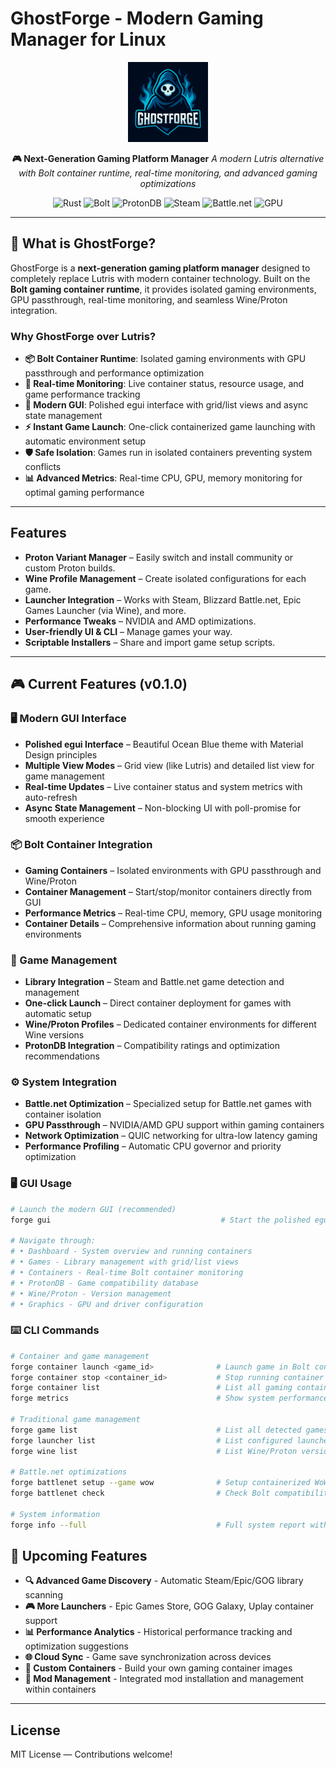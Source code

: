 # GhostForge - Modern Gaming Manager for Linux

<div align="center">

<img src="assets/logo/GhostForge-icon.png" alt="GhostForge Logo" width="128" height="128">

**🎮 Next-Generation Gaming Platform Manager**
*A modern Lutris alternative with Bolt container runtime, real-time monitoring, and advanced gaming optimizations*

![Rust](https://img.shields.io/badge/Rust-2024-orange?logo=rust)
![Bolt](https://img.shields.io/badge/Bolt-Gaming%20Containers-blue?logo=docker)
![ProtonDB](https://img.shields.io/badge/ProtonDB-integrated-green)
![Steam](https://img.shields.io/badge/Steam-compatible-1b2838?logo=steam)
![Battle.net](https://img.shields.io/badge/Battle.net-optimized-0a9ecb?logo=blizzard-entertainment)
![GPU](https://img.shields.io/badge/GPU-Passthrough-green?logo=nvidia)

</div>

---

## 🚀 **What is GhostForge?**

GhostForge is a **next-generation gaming platform manager** designed to completely replace Lutris with modern container technology. Built on the **Bolt gaming container runtime**, it provides isolated gaming environments, GPU passthrough, real-time monitoring, and seamless Wine/Proton integration.

### **Why GhostForge over Lutris?**

- **📦 Bolt Container Runtime**: Isolated gaming environments with GPU passthrough and performance optimization
- **🔄 Real-time Monitoring**: Live container status, resource usage, and game performance tracking
- **🎨 Modern GUI**: Polished egui interface with grid/list views and async state management
- **⚡ Instant Game Launch**: One-click containerized game launching with automatic environment setup
- **🛡️ Safe Isolation**: Games run in isolated containers preventing system conflicts
- **📊 Advanced Metrics**: Real-time CPU, GPU, memory monitoring for optimal gaming performance

---

## Features

* **Proton Variant Manager** – Easily switch and install community or custom Proton builds.
* **Wine Profile Management** – Create isolated configurations for each game.
* **Launcher Integration** – Works with Steam, Blizzard Battle.net, Epic Games Launcher (via Wine), and more.
* **Performance Tweaks** – NVIDIA and AMD optimizations.
* **User-friendly UI & CLI** – Manage games your way.
* **Scriptable Installers** – Share and import game setup scripts.

---

## 🎮 Current Features (v0.1.0)

### **🖥️ Modern GUI Interface**
* **Polished egui Interface** – Beautiful Ocean Blue theme with Material Design principles
* **Multiple View Modes** – Grid view (like Lutris) and detailed list view for game management
* **Real-time Updates** – Live container status and system metrics with auto-refresh
* **Async State Management** – Non-blocking UI with poll-promise for smooth experience

### **📦 Bolt Container Integration**
* **Gaming Containers** – Isolated environments with GPU passthrough and Wine/Proton
* **Container Management** – Start/stop/monitor containers directly from GUI
* **Performance Metrics** – Real-time CPU, memory, GPU usage monitoring
* **Container Details** – Comprehensive information about running gaming environments

### **🎯 Game Management**
* **Library Integration** – Steam and Battle.net game detection and management
* **One-click Launch** – Direct container deployment for games with automatic setup
* **Wine/Proton Profiles** – Dedicated container environments for different Wine versions
* **ProtonDB Integration** – Compatibility ratings and optimization recommendations

### **⚙️ System Integration**
* **Battle.net Optimization** – Specialized setup for Battle.net games with container isolation
* **GPU Passthrough** – NVIDIA/AMD GPU support within gaming containers
* **Network Optimization** – QUIC networking for ultra-low latency gaming
* **Performance Profiling** – Automatic CPU governor and priority optimization

### **🖥️ GUI Usage**

```bash
# Launch the modern GUI (recommended)
forge gui                                      # Start the polished egui interface

# Navigate through:
# • Dashboard - System overview and running containers
# • Games - Library management with grid/list views
# • Containers - Real-time Bolt container monitoring
# • ProtonDB - Game compatibility database
# • Wine/Proton - Version management
# • Graphics - GPU and driver configuration
```

### **⌨️ CLI Commands**

```bash
# Container and game management
forge container launch <game_id>              # Launch game in Bolt container
forge container stop <container_id>           # Stop running container
forge container list                          # List all gaming containers
forge metrics                                 # Show system performance metrics

# Traditional game management
forge game list                               # List all detected games
forge launcher list                           # List configured launchers
forge wine list                               # List Wine/Proton versions

# Battle.net optimizations
forge battlenet setup --game wow              # Setup containerized WoW environment
forge battlenet check                         # Check Bolt compatibility

# System information
forge info --full                             # Full system report with container status
```

## 🚧 Upcoming Features

* **🔍 Advanced Game Discovery** - Automatic Steam/Epic/GOG library scanning
* **🎮 More Launchers** - Epic Games Store, GOG Galaxy, Uplay container support
* **📊 Performance Analytics** - Historical performance tracking and optimization suggestions
* **🌐 Cloud Sync** - Game save synchronization across devices
* **🔧 Custom Containers** - Build your own gaming container images
* **🎯 Mod Management** - Integrated mod installation and management within containers

---

## License

MIT License — Contributions welcome!

